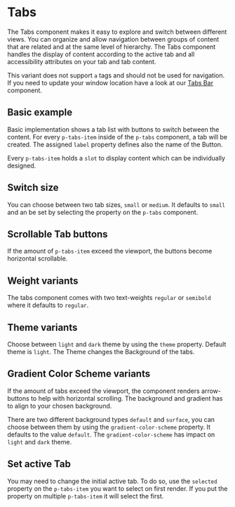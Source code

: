 # Tabs

The Tabs component makes it easy to explore and switch between different views. You can organize and allow navigation
between groups of content that are related and at the same level of hierarchy. The Tabs component handles the display of content
according to the active tab and all accessibility attributes on your tab and tab content.

This variant does not support `a` tags and should not be used for navigation. 
If you need to update your window location have a look at our [Tabs Bar](#/components/tabs-bar#code) component.

## Basic example

Basic implementation shows a tab list with buttons to switch between the content. For every `p-tabs-item` inside of the `p-tabs` component, a tab
will be created. The assigned `label` property defines also the name of the Button.

Every `p-tabs-item` holds a `slot` to display content which can be individually designed. 

<Playground>
  <template>
     <p-tabs>
       <p-tabs-item label="Item One">Tab Content One</p-tabs-item>
       <p-tabs-item label="Item Two">Tab Content Two</p-tabs-item>
       <p-tabs-item label="Item Three">Tab Content Three</p-tabs-item>
     </p-tabs>
  </template>
</Playground>

## Switch size

You can choose between two tab sizes, `small` or `medium`. It defaults to `small` and an be set by selecting the property on the `p-tabs` component.

<Playground>
  <template #configurator>
    <select v-model="size">
      <option disabled>Select size</option>
      <option selected value="small">Small</option>
      <option value="medium">Medium</option>
    </select>
  </template>
  <template>
     <p-tabs :size="size">
       <p-tabs-item label="Item One">Tab Content One</p-tabs-item>
       <p-tabs-item label="Item Two">Tab Content Two</p-tabs-item>
       <p-tabs-item label="Item Three">Tab Content Three</p-tabs-item>
     </p-tabs>
  </template>
</Playground>

## Scrollable Tab buttons

If the amount of `p-tabs-item` exceed the viewport, the buttons become horizontal scrollable.

<Playground>
  <template>
     <p-tabs>
       <p-tabs-item label="Item One">Tab Content One</p-tabs-item>
       <p-tabs-item label="Item Two">Tab Content Two</p-tabs-item>
       <p-tabs-item label="Item Three">Tab Content Three</p-tabs-item>
       <p-tabs-item label="Item Four">Tab Content Four</p-tabs-item>
       <p-tabs-item label="Item Five">Tab Content Five</p-tabs-item>
       <p-tabs-item label="Long Label Six">Tab Content Long Label Six</p-tabs-item>
       <p-tabs-item label="Item Seven">Tab Content Seven</p-tabs-item>
       <p-tabs-item label="Item Eight">Tab Content Eight</p-tabs-item>
       <p-tabs-item label="Item Nine">Tab Content Nine</p-tabs-item>
     </p-tabs>
  </template>
</Playground>

## Weight variants

The tabs component comes with two text-weights `regular` or `semibold` where it defaults to `regular`.

<Playground>
  <template #configurator>
    <select v-model="weight">
      <option disabled>Select weight</option>
      <option selected value="regular">Regular</option>
      <option value="semibold">SemiBold</option>
    </select>
  </template>
  <template>
     <p-tabs :weight="weight">
       <p-tabs-item label="Item One">Tab Content One</p-tabs-item>
       <p-tabs-item label="Item Two">Tab Content Two</p-tabs-item>
       <p-tabs-item label="Item Three">Tab Content Three</p-tabs-item>
     </p-tabs>
  </template>
</Playground>

## Theme variants

Choose between `light` and `dark` theme by using the `theme` property. Default theme is `light`.
The Theme changes the Background of the tabs.

<Playground :themeable="true">
  <template v-slot="{theme}">
     <p-tabs :theme="theme">
       <p-tabs-item label="Item One" v-bind:style="[theme === 'dark' ? {color: 'white'} : {color: 'black'}]">Tab Content One</p-tabs-item>
       <p-tabs-item label="Item Two" v-bind:style="[theme === 'dark' ? {color: 'white'} : {color: 'black'}]">Tab Content Two</p-tabs-item>
       <p-tabs-item label="Item Three" v-bind:style="[theme === 'dark' ? {color: 'white'} : {color: 'black'}]">Tab Content Three</p-tabs-item>
     </p-tabs>
  </template>
</Playground>

## Gradient Color Scheme variants

If the amount of tabs exceed the viewport, the component renders arrow-buttons to help with horizontal scrolling.
The background and gradient has to align to your chosen background.

There are two different background types `default` and `surface`, you can choose between them by using the `gradient-color-scheme` property. It defaults to the value `default`.
The `gradient-color-scheme` has impact on `light` and `dark` theme.

<Playground :themeable="true">
<template #configurator>
    <select v-model="gradientColorScheme">
      <option disabled>Select gradient-color-scheme</option>
      <option selected value="default">Default</option>
      <option value="surface">Surface</option>
    </select>
  </template>
  <template v-slot="{theme}">
     <p-tabs :theme="theme" :gradient-color-scheme="gradientColorScheme">
       <p-tabs-item label="Item One" v-bind:style="[theme === 'dark' ? {color: 'white'} : {color: 'black'}]">Tab Content One</p-tabs-item>
       <p-tabs-item label="Item Two" v-bind:style="[theme === 'dark' ? {color: 'white'} : {color: 'black'}]">Tab Content Two</p-tabs-item>
       <p-tabs-item label="Item Three" v-bind:style="[theme === 'dark' ? {color: 'white'} : {color: 'black'}]">Tab Content Three</p-tabs-item>
       <p-tabs-item label="Item Four" v-bind:style="[theme === 'dark' ? {color: 'white'} : {color: 'black'}]">Tab Content Four</p-tabs-item>
       <p-tabs-item label="Item Five" v-bind:style="[theme === 'dark' ? {color: 'white'} : {color: 'black'}]">Tab Content Five</p-tabs-item>
       <p-tabs-item label="Long Label Six" v-bind:style="[theme === 'dark' ? {color: 'white'} : {color: 'black'}]">Tab Content Long Label Six</p-tabs-item>
       <p-tabs-item label="Item Seven" v-bind:style="[theme === 'dark' ? {color: 'white'} : {color: 'black'}]">Tab Content Seven</p-tabs-item>
       <p-tabs-item label="Item Eight" v-bind:style="[theme === 'dark' ? {color: 'white'} : {color: 'black'}]">Tab Content Eight</p-tabs-item>
       <p-tabs-item label="Item Nine" v-bind:style="[theme === 'dark' ? {color: 'white'} : {color: 'black'}]">Tab Content Nine</p-tabs-item>
     </p-tabs>
  </template>
</Playground>

## Set active Tab

You may need to change the initial active tab. To do so, use the `selected` property on the `p-tabs-item` you want to select on first render. 
If you put the property on multiple `p-tabs-item` it will select the first.

<Playground>
  <template>
     <p-tabs>
       <p-tabs-item label="Item One">Tab Content One</p-tabs-item>
       <p-tabs-item label="Item Two" selected>Tab Content Two</p-tabs-item>
       <p-tabs-item label="Item Three">Tab Content Three</p-tabs-item>
     </p-tabs>
  </template>
</Playground>

<script lang="ts">
  import Vue from 'vue';
import Component from 'vue-class-component';
  
  @Component
  export default class PlaygroundTabs extends Vue {
   public theme: string = 'light';
   public weight: string = 'regular';
   public size: string = 'small';
   public gradientColorScheme: string = 'default';
  }
</script>